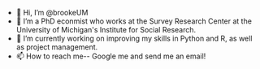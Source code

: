 - 👋 Hi, I’m @brookeUM
- 👀 I’m a PhD econmist who works at the Survey Research Center at the University of Michigan's Institute for Social Research.
- 🌱 I’m currently working on improving my skills in Python and R, as well as project management.
- 📫 How to reach me-- Google me and send me an email!

<!---
brookeUM/brookeUM is a ✨ special ✨ repository because its `README.md` (this file) appears on your GitHub profile.
You can click the Preview link to take a look at your changes.
--->

